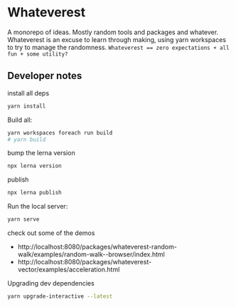 # Whateverest

A monorepo of ideas. Mostly random tools and packages and whatever. Whateverest is an excuse to learn through making, using yarn workspaces to try to manage the randomness. `Whateverest == zero expectations + all fun + some utility?`

## Developer notes

install all deps

```sh
yarn install
```

Build all:

```sh
yarn workspaces foreach run build
# yarn build
```

bump the lerna version

```sh
npx lerna version
```

publish

```sh
npx lerna publish
```

Run the local server:

```sh
yarn serve
```

check out some of the demos

- http://localhost:8080/packages/whateverest-random-walk/examples/random-walk--browser/index.html
- http://localhost:8080/packages/whateverest-vector/examples/acceleration.html

Upgrading dev dependencies

```sh
yarn upgrade-interactive --latest
```
